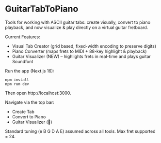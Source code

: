 # GuitarTabToPiano

Tools for working with ASCII guitar tabs: create visually, convert to piano playback, and now visualize & play directly on a virtual guitar fretboard.

Current Features:
- Visual Tab Creator (grid based, fixed-width encoding to preserve digits)
- Piano Converter (maps frets to MIDI + 88-key highlight & playback)
- Guitar Visualizer (NEW) – highlights frets in real-time and plays guitar Soundfont

Run the app (Next.js 16):
```
npm install
npm run dev
```
Then open http://localhost:3000.

Navigate via the top bar:
- Create Tab
- Convert to Piano
- Guitar Visualizer (🎸)

Standard tuning (e B G D A E) assumed across all tools. Max fret supported = 24.
